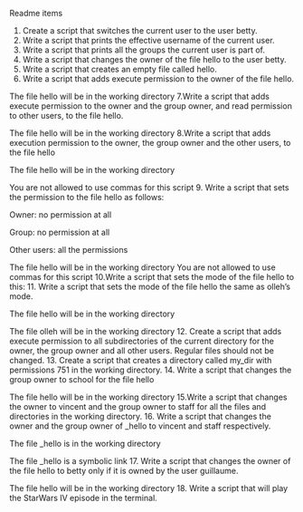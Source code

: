 Readme items

1. Create a script that switches the current user to the user betty.
2. Write a script that prints the effective username of the current user.
3. Write a script that prints all the groups the current user is part of.
4. Write a script that changes the owner of the file hello to the user betty.
5. Write a script that creates an empty file called hello.
6. Write a script that adds execute permission to the owner of the file hello.



The file hello will be in the working directory
7.Write a script that adds execute permission to the owner and the group owner, and read permission to other users, to the file hello.



The file hello will be in the working directory
8.Write a script that adds execution permission to the owner, the group owner and the other users, to the file hello



The file hello will be in the working directory

You are not allowed to use commas for this script
9. Write a script that sets the permission to the file hello as follows:



Owner: no permission at all

Group: no permission at all

Other users: all the permissions

The file hello will be in the working directory You are not allowed to use commas for this script
10.Write a script that sets the mode of the file hello to this:
11. Write a script that sets the mode of the file hello the same as olleh’s mode.



The file hello will be in the working directory

The file olleh will be in the working directory
12. Create a script that adds execute permission to all subdirectories of the current directory for the owner, the group owner and all other users. Regular files should not be changed.
13. Create a script that creates a directory called my_dir with permissions 751 in the working directory.
14. Write a script that changes the group owner to school for the file hello



The file hello will be in the working directory
15.Write a script that changes the owner to vincent and the group owner to staff for all the files and directories in the working directory.
16. Write a script that changes the owner and the group owner of _hello to vincent and staff respectively.



The file _hello is in the working directory

The file _hello is a symbolic link
17. Write a script that changes the owner of the file hello to betty only if it is owned by the user guillaume.



The file hello will be in the working directory
18. Write a script that will play the StarWars IV episode in the terminal.
